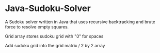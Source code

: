 # Java-Sudoku-Solver
A Sudoku solver written in Java that uses recursive backtracking and brute force to resolve empty squares.

Grid array stores sudoku grid with "0" for spaces

Add sudoku grid into the grid matrix / 2 by 2 array


